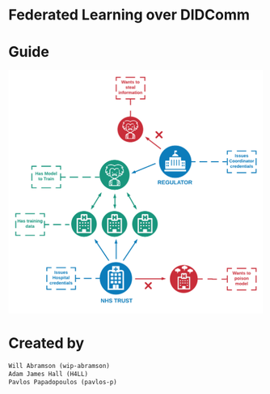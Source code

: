 # Federated Learning over DIDComm



# Guide

![Full Aries Scenario](figures/initialidea.png)



# Created by

    Will Abramson (wip-abramson)
    Adam James Hall (H4LL)
    Pavlos Papadopoulos (pavlos-p)
